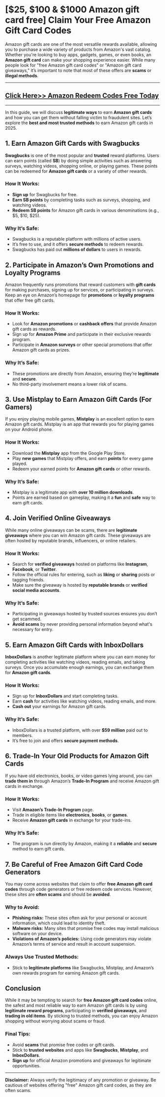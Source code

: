 # [$25, $100 & $1000 Amazon gift card free] Claim Your Free Amazon Gift Card Codes

Amazon gift cards are one of the most versatile rewards available, allowing you to purchase a wide variety of products from Amazon's vast catalog. Whether you're looking to buy apps, gadgets, games, or even books, an **Amazon gift card** can make your shopping experience easier. While many people look for "free Amazon gift card codes" or "Amazon gift card giveaways," it’s important to note that most of these offers are **scams** or **illegal methods**.

---
## [Click Here>> Amazon Redeem Codes Free Today](https://bgri.site/amazon/)
---
In this guide, we will discuss **legitimate ways** to earn **Amazon gift cards** and how you can get them without falling victim to fraudulent sites. Let’s explore the **best and most trusted methods** to earn Amazon gift cards in 2025.

## 1. Earn Amazon Gift Cards with Swagbucks

**Swagbucks** is one of the most popular and **trusted** reward platforms. Users can earn points (called **SB**) by doing simple activities such as answering surveys, watching videos, shopping online, or playing games. These points can be redeemed for **Amazon gift cards** or a variety of other rewards.

### How It Works:
- **Sign up** for Swagbucks for free.
- **Earn SB points** by completing tasks such as surveys, shopping, and watching videos.
- **Redeem SB points** for Amazon gift cards in various denominations (e.g., $5, $10, $25).

### Why It’s Safe:
- Swagbucks is a reputable platform with millions of active users.
- It’s free to use, and it offers **secure methods** to redeem rewards.
- Swagbucks has paid out **millions of dollars** to users in rewards.

## 2. Participate in Amazon’s Own Promotions and Loyalty Programs

Amazon frequently runs promotions that reward customers with **gift cards** for making purchases, signing up for services, or participating in surveys. Keep an eye on Amazon’s homepage for **promotions** or **loyalty programs** that offer free gift cards.

### How It Works:
- Look for **Amazon promotions** or **cashback offers** that provide Amazon gift cards as rewards.
- Sign up for **Amazon Prime** and participate in their exclusive rewards program.
- Participate in **Amazon surveys** or other special promotions that offer Amazon gift cards as prizes.

### Why It’s Safe:
- These promotions are directly from Amazon, ensuring they’re **legitimate** and **secure**.
- No third-party involvement means a lower risk of scams.

## 3. Use Mistplay to Earn Amazon Gift Cards (For Gamers)

If you enjoy playing mobile games, **Mistplay** is an excellent option to earn Amazon gift cards. Mistplay is an app that rewards you for playing games on your Android phone.

### How It Works:
- Download the **Mistplay** app from the Google Play Store.
- Play **new games** that Mistplay offers, and earn **points** for every game played.
- Redeem your earned points for **Amazon gift cards** or other rewards.

### Why It’s Safe:
- Mistplay is a legitimate app with **over 10 million downloads**.
- Points are earned based on gameplay, making it a **fun** and **safe** way to earn gift cards.

## 4. Join Verified Online Giveaways

While many online giveaways can be scams, there are **legitimate giveaways** where you can win Amazon gift cards. These giveaways are often hosted by reputable brands, influencers, or online retailers.

### How It Works:
- Search for **verified giveaways** hosted on platforms like **Instagram**, **Facebook**, or **Twitter**.
- Follow the official rules for entering, such as **liking** or **sharing** posts or tagging friends.
- Make sure the giveaway is hosted by **reputable brands** or **verified social media accounts**.

### Why It’s Safe:
- Participating in giveaways hosted by trusted sources ensures you don’t get scammed.
- **Avoid scams** by never providing personal information beyond what's necessary for entry.

## 5. Earn Amazon Gift Cards with InboxDollars

**InboxDollars** is another legitimate platform where you can earn money for completing activities like watching videos, reading emails, and taking surveys. Once you accumulate enough earnings, you can exchange them for **Amazon gift cards**.

### How It Works:
- Sign up for **InboxDollars** and start completing tasks.
- Earn **cash** for activities like watching videos, reading emails, and more.
- **Cash out** your earnings for Amazon gift cards.

### Why It’s Safe:
- InboxDollars is a trusted platform, with over **$59 million** paid out to members.
- It’s free to join and offers **secure payment methods**.

## 6. Trade-In Your Old Products for Amazon Gift Cards

If you have old electronics, books, or video games lying around, you can **trade them in** through Amazon’s **Trade-In Program** and receive Amazon gift cards in exchange.

### How It Works:
- Visit **Amazon’s Trade-In Program** page.
- Trade in eligible items like **electronics**, **books**, or **games**.
- Receive **Amazon gift cards** in exchange for your trade-ins.

### Why It’s Safe:
- The program is run directly by Amazon, making it a **reliable** and **secure** method to earn gift cards.

## 7. Be Careful of Free Amazon Gift Card Code Generators

You may come across websites that claim to offer **free Amazon gift card codes** through code generators or free redeem code services. However, these sites are **often scams** and should be **avoided**.

### Why to Avoid:
- **Phishing risks:** These sites often ask for your personal or account information, which could lead to identity theft.
- **Malware risks:** Many sites that promise free codes may install malicious software on your device.
- **Violations of Amazon’s policies:** Using code generators may violate Amazon’s terms of service and result in account suspension.

### Always Use Trusted Methods:
- Stick to **legitimate platforms** like Swagbucks, Mistplay, and Amazon’s own rewards program for earning Amazon gift cards.

## Conclusion

While it may be tempting to search for **free Amazon gift card codes** online, the safest and most reliable way to earn Amazon gift cards is by using **legitimate reward programs**, participating in **verified giveaways**, and **trading in old items**. By sticking to trusted methods, you can enjoy Amazon shopping without worrying about scams or fraud.

### Final Tips:
- Avoid **scams** that promise free codes or gift cards.
- Stick to **trusted websites** and apps like **Swagbucks**, **Mistplay**, and **InboxDollars**.
- **Sign up** for official Amazon promotions and giveaways for legitimate opportunities.

---

**Disclaimer:** Always verify the legitimacy of any promotion or giveaway. Be cautious of websites offering "free" Amazon gift card codes, as they are often scams.

